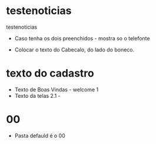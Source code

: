 # testenoticias
testenoticias
* Caso tenha os dois preenchidos - mostra so o telefonte 


* Colocar o texto do Cabecalo, do lado do boneco.

# texto do cadastro 
* Texto de Boas Vindas - welcome 1 
* Texto da telas 2.1 -

# 00
* Pasta defauld é o 00 

